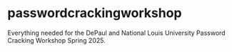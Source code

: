 # passwordcrackingworkshop
Everything needed for the DePaul and National Louis University Password Cracking Workshop Spring 2025. 

